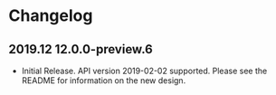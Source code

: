 # Changelog

## 2019.12 12.0.0-preview.6

- Initial Release. API version 2019-02-02 supported. Please see the README for information on the new design.

